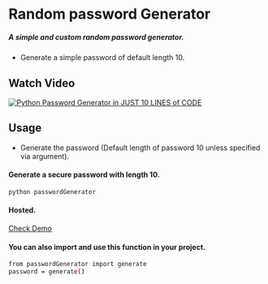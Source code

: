 # Random password Generator

##### A simple and custom random password generator.

- Generate a simple password of default length 10.

## Watch Video

[![Python Password Generator in JUST 10 LINES of CODE](https://img.youtube.com/vi/wTON4XIEpcc/mqdefault.jpg "Watch Video")](https://youtu.be/wTON4XIEpcc "Watch Video")

## Usage

- Generate the password (Default length of password 10 unless specified via argument).

#### Generate a secure password with length 10.

```bash
python passwordGenerator
```

#### Hosted.

[Check Demo](http://pgenerateflask.herokuapp.com/)

#### You can also import and use this function in your project.

```bash
from passwordGenerator import generate
password = generate()
```
